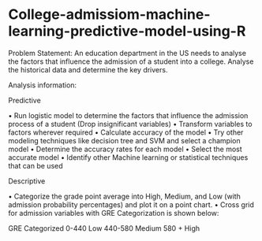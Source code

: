 # College-admissiom-machine-learning-predictive-model-using-R
Problem Statement: 
An education department in the US needs to analyse the factors that influence the admission of a student into a college. 
Analyse the historical data and determine the key drivers. 

Analysis information: 

Predictive 

• Run logistic model to determine the factors that influence the admission process of a student (Drop insignificant variables) 
• Transform variables to factors wherever required 
• Calculate accuracy of the model 
• Try other modeling techniques like decision tree and SVM and select a champion model 
• Determine the accuracy rates for each model 
• Select the most accurate model 
• Identify other Machine learning or statistical techniques that can be used 

Descriptive 

• Categorize the grade point average into High, Medium, and Low (with admission probability percentages) and plot it on a point chart. 
• Cross grid for admission variables with GRE Categorization is shown below: 


GRE 	Categorized 
0-440 	Low 
440-580 	Medium 
580 + 	High 
